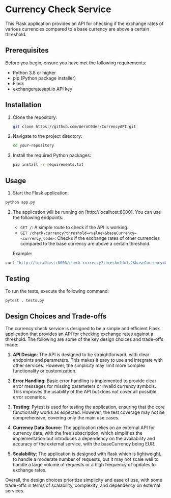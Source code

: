 # Currency Check Service

This Flask application provides an API for checking if the exchange rates of various currencies compared to a base currency are above a certain threshold.

## Prerequisites

Before you begin, ensure you have met the following requirements:

- Python 3.8 or higher
- pip (Python package installer)
- Flask
- exchangeratesapi.io API key

## Installation

1. Clone the repository:

   ```bash
   git clone https://github.com/AeroC0der/CurrencyAPI.git
   ```

2. Navigate to the project directory:

   ```bash
   cd your-repository
   ```

3. Install the required Python packages:

   ```bash
   pip install -r requirements.txt
   ```

## Usage

1.  Start the Flask application:

   ```bash
   python app.py
   ```

2.  The application will be running on [http://localhost:8000]. You can use the following endpoints:

    -   `GET /`: A simple route to check if the API is working.
    -   `GET /check-currency?threshold=<value>&baseCurrency=<currency_code>`: Checks if the exchange rates of other currencies compared to the base currency are above a certain threshold.

    Example:

   ```bash
   curl "http://localhost:8000/check-currency?threshold=1.2&baseCurrency=USD"
   ```

## Testing

To run the tests, execute the following command:

  ```bash
  pytest . tests.py
  ```


## Design Choices and Trade-offs

The currency check service is designed to be a simple and efficient Flask application that provides an API for checking exchange rates against a threshold. The following are some of the key design choices and trade-offs made:

1. **API Design**: The API is designed to be straightforward, with clear endpoints and parameters. This makes it easy to use and integrate with other services. However, the simplicity may limit more complex functionality or customization.

2. **Error Handling**: Basic error handling is implemented to provide clear error messages for missing parameters or invalid currency symbols. This improves the usability of the API but does not cover all possible error scenarios.

3. **Testing**: Pytest is used for testing the application, ensuring that the core functionality works as expected. However, the test coverage may not be comprehensive, covering only the main use cases.

4. **Currency Data Source**: The application relies on an external API for currency data, with the free subscription, which simplifies the implementation but introduces a dependency on the availability and accuracy of the external service, with the baseCurrency being EUR.

5. **Scalability**: The application is designed with flask which is lightweight, to handle a moderate number of requests, but it may not scale well to handle a large volume of requests or a high frequency of updates to exchange rates.

Overall, the design choices prioritize simplicity and ease of use, with some trade-offs in terms of scalability, complexity, and dependency on external services.

